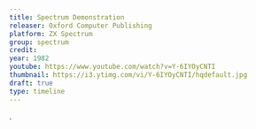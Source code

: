 ```yaml
---
title: Spectrum Demonstration
releaser: Oxford Computer Publishing
platform: ZX Spectrum
group: spectrum
credit:
year: 1982
youtube: https://www.youtube.com/watch?v=Y-6IYOyCNTI
thumbnail: https://i3.ytimg.com/vi/Y-6IYOyCNTI/hqdefault.jpg
draft: true
type: timeline
---
```


.

